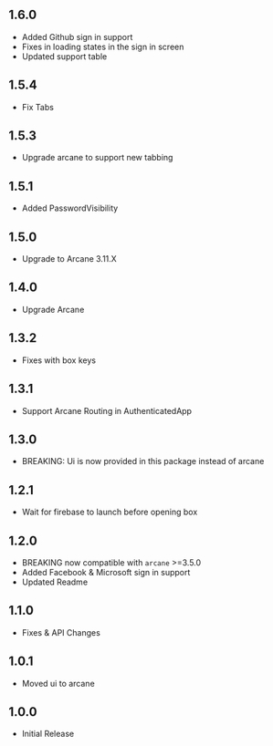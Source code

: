 ## 1.6.0
* Added Github sign in support
* Fixes in loading states in the sign in screen
* Updated support table

## 1.5.4
* Fix Tabs

## 1.5.3
* Upgrade arcane to support new tabbing

## 1.5.1
* Added PasswordVisibility 

## 1.5.0
* Upgrade to Arcane 3.11.X

## 1.4.0
* Upgrade Arcane

## 1.3.2
* Fixes with box keys

## 1.3.1
* Support Arcane Routing in AuthenticatedApp

## 1.3.0
* BREAKING: Ui is now provided in this package instead of arcane

## 1.2.1
* Wait for firebase to launch before opening box

## 1.2.0
* BREAKING now compatible with `arcane` >=3.5.0
* Added Facebook & Microsoft sign in support
* Updated Readme

## 1.1.0
* Fixes & API Changes

## 1.0.1

* Moved ui to arcane

## 1.0.0

* Initial Release